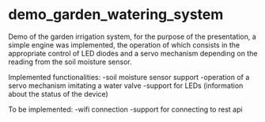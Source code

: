 # demo_garden_watering_system

Demo of the garden irrigation system, for the purpose of the presentation, a simple engine was implemented, 
the operation of which consists in the appropriate control of LED diodes 
and a servo mechanism depending on the reading from the soil moisture sensor.

Implemented functionalities:
-soil moisture sensor support
-operation of a servo mechanism imitating a water valve
-support for LEDs (information about the status of the device)

To be implemented:
-wifi connection
-support for connecting to rest api
